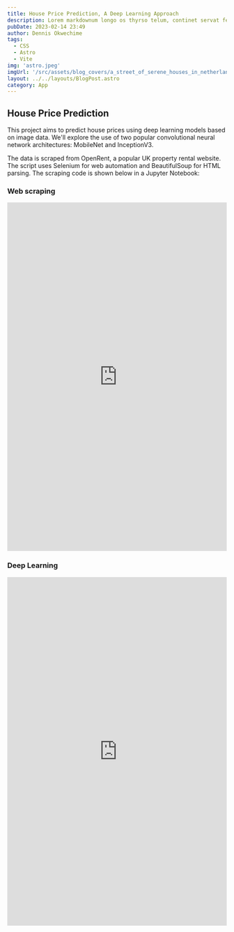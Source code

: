 ```yaml
---
title: House Price Prediction, A Deep Learning Approach
description: Lorem markdownum longo os thyrso telum, continet servat fetus nymphae, vox nocte sedesque, decimo. Omnia esse, quam sive; conplevit illis indestrictus admovit dedit sub quod protectus, impedit non.
pubDate: 2023-02-14 23:49
author: Dennis Okwechime
tags: 
  - CSS
  - Astro
  - Vite
img: 'astro.jpeg'
imgUrl: '/src/assets/blog_covers/a_street_of_serene_houses_in_netherlands.jpeg'
layout: ../../layouts/BlogPost.astro
category: App
---
```


## House Price Prediction

This project aims to predict house prices using deep learning models based on image data. We'll explore the use of two popular convolutional neural network architectures: MobileNet and InceptionV3. 

The data is scraped from OpenRent, a popular UK property rental website. The script uses Selenium for web automation and BeautifulSoup for HTML parsing. The scraping code is shown below in a Jupyter Notebook:

### Web scraping

<iframe src="https://www.kaggle.com/embed/joshuaolubori/dennis-house-scraping?kernelSessionId=187034733" height="800" style="margin: 0 auto; width: 100%; max-width: 950px;" frameborder="0" scrolling="auto" title="dennis_house_scraping"></iframe>

### Deep Learning
<iframe src="https://www.kaggle.com/embed/joshuaolubori/dennis-house?kernelSessionId=187031582" height="800" style="margin: 0 auto; width: 100%; max-width: 950px;" frameborder="0" scrolling="auto" title="notebookac1c9a2b1c"></iframe>

